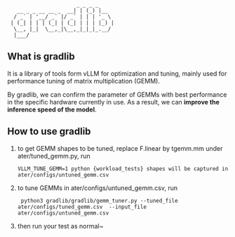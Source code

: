 ```
                      _ _ _ _     
   __ _ _ __ __ _  __| | (_) |__  
  / _` | '__/ _` |/ _` | | | '_ \ 
 | (_| | | | (_| | (_| | | | |_) |
  \__, |_|  \__,_|\__,_|_|_|_.__/ 
  |___/ 
```
## What is gradlib
It is a library of tools form vLLM for optimization and tuning, mainly used for performance tuning of matrix multiplication (GEMM).

By gradlib, we can confirm the parameter of GEMMs with best performance in the specific hardware currently in use. As a result, we can **improve the inference speed of the model**.

## How to use gradlib

1. to get GEMM shapes to be tuned, replace F.linear by tgemm.mm under ater/tuned_gemm.py,
   run

   `
    VLLM_TUNE_GEMM=1 python {workload_tests}
shapes will be captured in ater/configs/untuned_gemm.csv
   `
2. to tune GEMMs in ater/configs/untuned_gemm.csv,
   run
   
   ` 
    python3 gradlib/gradlib/gemm_tuner.py --tuned_file ater/configs/tuned_gemm.csv  --input_file ater/configs/untuned_gemm.csv
   `
4. then run your test as normal~
